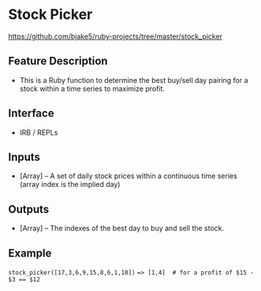 # Stock Picker
https://github.com/bjake5/ruby-projects/tree/master/stock_picker
## Feature Description
* This is a Ruby function to determine the best buy/sell day pairing for a stock within a time series to maximize profit.
## Interface
* IRB / REPLs
## Inputs
* [Array] – A set of daily stock prices within a continuous time series (array index is the implied day)
## Outputs
* [Array] – The indexes of the best day to buy and sell the stock.
## Example
`stock_picker([17,3,6,9,15,8,6,1,10])`
`=> [1,4]  # for a profit of $15 - $3 == $12`
